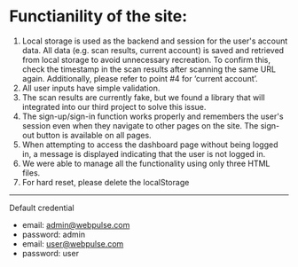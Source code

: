 # Functianility of the site: 

1. Local storage is used as the backend and session for the user's account data. All data (e.g. scan results, current account) is saved and retrieved from local storage to avoid unnecessary recreation. To confirm this, check the timestamp in the scan results after scanning the same URL again. Additionally, please refer to point #4 for ‘current account’.
2. All user inputs have simple validation.
3. The scan results are currently fake, but we found a library that will integrated into our third project to solve this issue.
4. The sign-up/sign-in function works properly and remembers the user's session even when they navigate to other pages on the site. The sign-out button is available on all pages.
5. When attempting to access the dashboard page without being logged in, a message is displayed indicating that the user is not logged in.
6. We were able to manage all the functionality using only three HTML files.
7. For hard reset, please delete the localStorage
---
Default credential
- email: admin@webpulse.com
- password: admin
- email: user@webpulse.com
- password: user

